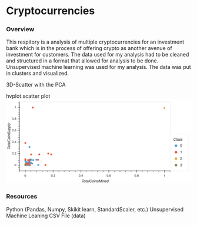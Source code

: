 # Cryptocurrencies
### Overview
This respitory is a analysis of multiple cryptocurrencies for an investment bank which is in the process of offering crypto as another avenue of investment for customers. The data used for my analysis had to be cleaned and structured in a format that allowed for analysis to be done. Unsupervised machine learning was used for my analysis. The data was put in clusters and visualized.

3D-Scatter with the PCA

hvplot.scatter plot
![hvplotscatterplot.png](hvplotscatterplot.png)

### Resources 
Python (Pandas, Numpy, Skikit learn, StandardScaler, etc.)
Unsupervised Machine Leaning
CSV File (data)
